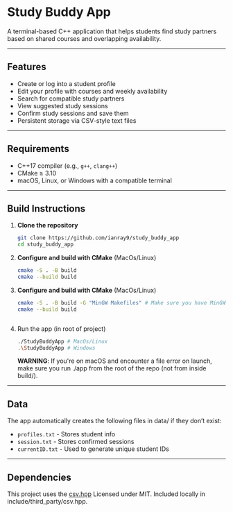 # Study Buddy App

A terminal-based C++ application that helps students find study partners based on shared courses and overlapping availability.

---

## Features

- Create or log into a student profile
- Edit your profile with courses and weekly availability
- Search for compatible study partners
- View suggested study sessions
- Confirm study sessions and save them
- Persistent storage via CSV-style text files

---
## Requirements

- C++17 compiler (e.g., `g++`, `clang++`)
- CMake ≥ 3.10
- macOS, Linux, or Windows with a compatible terminal

---

## Build Instructions

1. **Clone the repository**
   ```bash
   git clone https://github.com/ianray9/study_buddy_app
   cd study_buddy_app
   ```
2. **Configure and build with CMake** (MacOs/Linux)
    ```bash
    cmake -S . -B build
    cmake --build build
3. **Configure and build with CMake** (MacOs/Linux)
    ```bash
    cmake -S . -B build -G "MinGW Makefiles" # Make sure you have MinGW install and in your path
    cmake --build build
    ```
    ```
4. Run the app (in root of project)
    ```bash
    ./StudyBuddyApp # MacOs/Linux
    .\StudyBuddyApp # Windows
    ```
    **WARNING**: If you're on macOS and encounter a file error on launch, make sure you run ./app from the root of the repo (not from inside build/).

---

## Data
The app automatically creates the following files in data/ if they don’t exist:
- `profiles.txt` - Stores student info
- `session.txt` - Stores confirmed sessions
- `currentID.txt` - Used to generate unique student IDs 

---

## Dependencies
This project uses the [csv.hpp](https://github.com/vincentlaucsb/csv-parser?utm_source=chatgpt.com)
Licensed under MIT. Included locally in include/third_party/csv.hpp.
